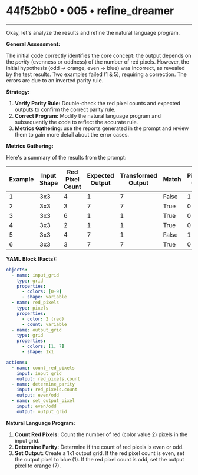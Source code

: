 # 44f52bb0 • 005 • refine_dreamer

---
Okay, let's analyze the results and refine the natural language program.

**General Assessment:**

The initial code correctly identifies the core concept: the output depends on the *parity* (evenness or oddness) of the number of red pixels. However, the initial hypothesis (odd -> orange, even -> blue) was incorrect, as revealed by the test results. Two examples failed (1 & 5), requiring a correction. The errors are due to an inverted parity rule.

**Strategy:**

1.  **Verify Parity Rule:** Double-check the red pixel counts and expected outputs to confirm the correct parity rule.
2.  **Correct Program:** Modify the natural language program and subsequently the code to reflect the accurate rule.
3.  **Metrics Gathering:** use the reports generated in the prompt and review
    them to gain more detail about the error cases.

**Metrics Gathering:**

Here's a summary of the results from the prompt:

| Example | Input Shape | Red Pixel Count | Expected Output | Transformed Output | Match | Pixels Off |
|---------|-------------|-----------------|-----------------|--------------------|-------|------------|
| 1       | 3x3         | 4               | 1               | 7                 | False | 1        |
| 2       | 3x3         | 3               | 7               | 7                 | True  | 0        |
| 3       | 3x3         | 6               | 1               | 1                 | True  | 0        |
| 4       | 3x3         | 2               | 1               | 1                 | True  | 0        |
| 5       | 3x3         | 4               | 7               | 1               | False          |   1         |
| 6       | 3x3         | 3               | 7               | 7          | True           |       0     |

**YAML Block (Facts):**

```yaml
objects:
  - name: input_grid
    type: grid
    properties:
      - colors: [0-9]
      - shape: variable
  - name: red_pixels
    type: pixels
    properties:
      - color: 2 (red)
      - count: variable
  - name: output_grid
    type: grid
    properties:
      - colors: [1, 7]
      - shape: 1x1

actions:
  - name: count_red_pixels
    input: input_grid
    output: red_pixels.count
  - name: determine_parity
    input: red_pixels.count
    output: even/odd
  - name: set_output_pixel
    input: even/odd
    output: output_grid
```

**Natural Language Program:**

1.  **Count Red Pixels:** Count the number of red (color value 2) pixels in the input grid.
2.  **Determine Parity:** Determine if the count of red pixels is even or odd.
3.  **Set Output:** Create a 1x1 output grid. If the red pixel count is even, set the output pixel to blue (1). If the red pixel count is odd, set the output pixel to orange (7).

